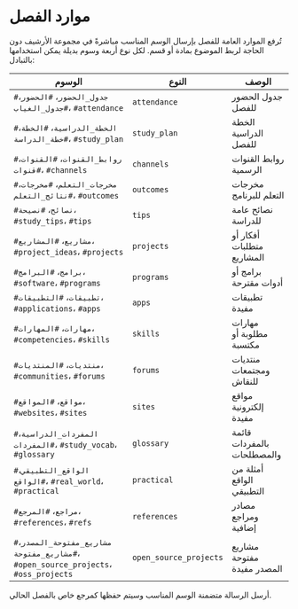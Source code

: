 # موارد الفصل

تُرفع الموارد العامة للفصل بإرسال الوسم المناسب مباشرةً في مجموعة الأرشيف دون الحاجة لربط الموضوع بمادة أو قسم.  لكل نوع أربعة
وسوم بديلة يمكن استخدامها بالتبادل:

| الوسوم | النوع | الوصف |
|-------|-------|-------|
| `#جدول_الحضور`، `#الحضور`، `#جدول_الغياب`، `#attendance` | `attendance` | جدول الحضور للفصل |
| `#الخطة_الدراسية`، `#الخطة`، `#خطة_الدراسة`، `#study_plan` | `study_plan` | الخطة الدراسية للفصل |
| `#روابط_القنوات`، `#القنوات`، `#قنوات`، `#channels` | `channels` | روابط القنوات الرسمية |
| `#مخرجات_التعلم`، `#مخرجات`، `#نتائج_التعلم`، `#outcomes` | `outcomes` | مخرجات التعلم للبرنامج |
| `#نصائح`، `#نصيحة`، `#study_tips`، `#tips` | `tips` | نصائح عامة للدراسة |
| `#مشاريع`، `#المشاريع`، `#project_ideas`، `#projects` | `projects` | أفكار أو متطلبات المشاريع |
| `#برامج`، `#البرامج`، `#software`، `#programs` | `programs` | برامج أو أدوات مقترحة |
| `#تطبيقات`، `#التطبيقات`، `#applications`، `#apps` | `apps` | تطبيقات مفيدة |
| `#مهارات`، `#المهارات`، `#competencies`، `#skills` | `skills` | مهارات مطلوبة أو مكتسبة |
| `#منتديات`، `#المنتديات`، `#communities`، `#forums` | `forums` | منتديات ومجتمعات للنقاش |
| `#مواقع`، `#المواقع`، `#websites`، `#sites` | `sites` | مواقع إلكترونية مفيدة |
| `#المفردات_الدراسية`، `#المفردات`، `#study_vocab`، `#glossary` | `glossary` | قائمة بالمفردات والمصطلحات |
| `#الواقع_التطبيقي`، `#الواقع`، `#real_world`، `#practical` | `practical` | أمثلة من الواقع التطبيقي |
| `#مراجع`، `#المرجع`، `#references`، `#refs` | `references` | مصادر ومراجع إضافية |
| `#مشاريع_مفتوحة_المصدر`، `#مشاريع_مفتوحة`، `#open_source_projects`، `#oss_projects` | `open_source_projects` | مشاريع مفتوحة المصدر مفيدة |

أرسل الرسالة متضمنة الوسم المناسب وسيتم حفظها كمرجع خاص بالفصل الحالي.
